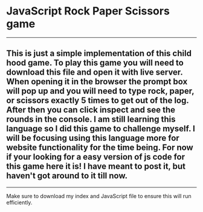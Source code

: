 # JavaScript Rock Paper Scissors game
---
## This is just a simple implementation of this child hood game. To play this game you will need to download this file and open it with live server. When opening it in the browser the prompt box will pop up and you will need to type rock, paper, or scissors exactly 5 times to get out of the log. After then you can click inspect and see the rounds in the console. I am still learning this language so I did this game to challenge myself. I will be focusing using this language more for website functionality for the time being. For now if your looking for a easy version of js code for this game here it is! I have meant to post it, but haven't got around to it till now. 
---
Make sure to download my index and JavaScript file to ensure this will run efficiently.